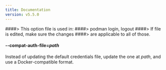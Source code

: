 ```yaml
---
title: Documentation
version: v5.5.0
---
```


####> This option file is used in:
####>   podman login, logout
####> If file is edited, make sure the changes
####> are applicable to all of those.
#### **--compat-auth-file**=*path*

Instead of updating the default credentials file, update the one at *path*, and use a Docker-compatible format.
